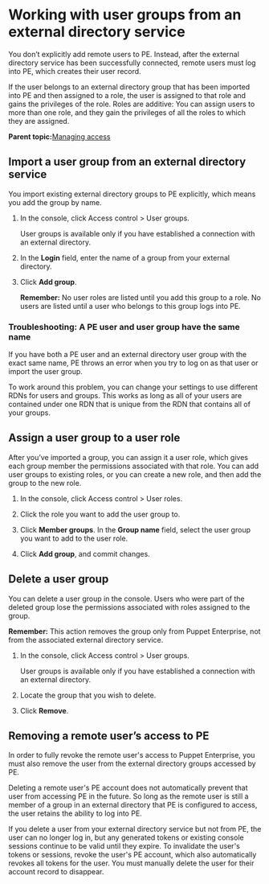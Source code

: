 # Working with user groups from an external directory service

You don’t explicitly add remote users to PE. Instead, after the external directory service has been successfully connected, remote users must log into PE, which creates their user record.

If the user belongs to an external directory group that has been imported into PE and then assigned to a role, the user is assigned to that role and gains the privileges of the role. Roles are additive: You can assign users to more than one role, and they gain the privileges of all the roles to which they are assigned.

**Parent topic:**[Managing access](managing_access.md)

## Import a user group from an external directory service

You import existing external directory groups to PE explicitly, which means you add the group by name.

1.  In the console, click Access control \> User groups.

    User groups is available only if you have established a connection with an external directory.

2.  In the **Login** field, enter the name of a group from your external directory.

3.  Click **Add group**.

    **Remember:** No user roles are listed until you add this group to a role. No users are listed until a user who belongs to this group logs into PE.


### Troubleshooting: A PE user and user group have the same name

If you have both a PE user and an external directory user group with the exact same name, PE throws an error when you try to log on as that user or import the user group.

To work around this problem, you can change your settings to use different RDNs for users and groups. This works as long as all of your users are contained under one RDN that is unique from the RDN that contains all of your groups.

## Assign a user group to a user role

After you’ve imported a group, you can assign it a user role, which gives each group member the permissions associated with that role. You can add user groups to existing roles, or you can create a new role, and then add the group to the new role.

1.  In the console, click Access control \> User roles.

2.  Click the role you want to add the user group to.

3.  Click **Member groups**. In the **Group name** field, select the user group you want to add to the user role.

4.  Click **Add group**, and commit changes.


## Delete a user group

You can delete a user group in the console. Users who were part of the deleted group lose the permissions associated with roles assigned to the group.

**Remember:** This action removes the group only from Puppet Enterprise, not from the associated external directory service.

1.  In the console, click Access control \> User groups.

    User groups is available only if you have established a connection with an external directory.

2.  Locate the group that you wish to delete.

3.  Click **Remove**.


## Removing a remote user’s access to PE

In order to fully revoke the remote user's access to Puppet Enterprise, you must also remove the user from the external directory groups accessed by PE.

Deleting a remote user's PE account does not automatically prevent that user from accessing PE in the future. So long as the remote user is still a member of a group in an external directory that PE is configured to access, the user retains the ability to log into PE.

If you delete a user from your external directory service but not from PE, the user can no longer log in, but any generated tokens or existing console sessions continue to be valid until they expire. To invalidate the user's tokens or sessions, revoke the user's PE account, which also automatically revokes all tokens for the user. You must manually delete the user for their account record to disappear.

